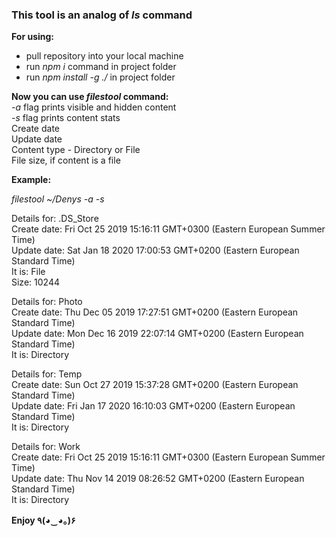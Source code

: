 ### This tool is an analog of _ls_ command  
**For using:**  
- pull repository into your local machine  
- run _npm i_ command in project folder  
- run _npm install -g ./_ in project folder  

**Now you can use _filestool_ command:**  
_-a_ flag prints visible and hidden content  
_-s_ flag prints content stats  
    Create date  
    Update date  
    Content type - Directory or File  
    File size, if content is a file  
  
**Example:**  
  
_filestool ~/Denys -a -s_  
  
Details for: .DS_Store  
Create date: Fri Oct 25 2019 15:16:11 GMT+0300 (Eastern European Summer Time)  
Update date: Sat Jan 18 2020 17:00:53 GMT+0200 (Eastern European Standard Time)  
It is: File  
Size: 10244  
  
Details for: Photo  
Create date: Thu Dec 05 2019 17:27:51 GMT+0200 (Eastern European Standard Time)  
Update date: Mon Dec 16 2019 22:07:14 GMT+0200 (Eastern European Standard Time)  
It is: Directory  
  
Details for: Temp  
Create date: Sun Oct 27 2019 15:37:28 GMT+0200 (Eastern European Standard Time)  
Update date: Fri Jan 17 2020 16:10:03 GMT+0200 (Eastern European Standard Time)  
It is: Directory  
  
Details for: Work  
Create date: Fri Oct 25 2019 15:16:11 GMT+0300 (Eastern European Summer Time)  
Update date: Thu Nov 14 2019 08:26:52 GMT+0200 (Eastern European Standard Time)  
It is: Directory  
  
**Enjoy ٩(◕‿◕｡)۶**

